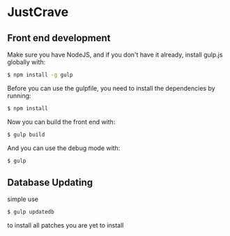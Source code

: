 # JustCrave

## Front end development

Make sure you have NodeJS, and if you don't have it already, install gulp.js globally with:

```sh
$ npm install -g gulp
```

Before you can use the gulpfile, you need to install the dependencies by running:

```sh
$ npm install
```

Now you can build the front end with:

```sh
$ gulp build
```

And you can use the debug mode with:

```sh
$ gulp
```

## Database Updating

simple use 

```sh
$ gulp updatedb
```

to install all patches you are yet to install